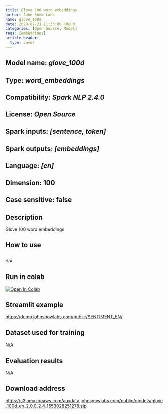 ```yaml
---
title: Glove 100 word embeddings
author: John Snow Labs
name: glove_100d
date: 2020-07-21 11:33:00 +0800
categories: [Open Source, Model]
tags: [embeddings]
article_header:
  type: cover
---
```


## Model name: *glove_100d*
## Type: *word_embeddings*
## Compatibility: *Spark NLP 2.4.0*
## License: *Open Source*
## Spark inputs: *[sentence, token]*
## Spark outputs: *[embeddings]*
## Language: *[en]*
## Dimension: 100
## Case sensitive: false


## Description
Glove 100 word embeddings 
## How to use
```python

N/A
```
## Run in colab


[![Open In Colab](https://colab.research.google.com/assets/colab-badge.svg)](https://colab.research.google.com/github/JohnSnowLabs/spark-nlp-workshop/blob/master/tutorials/streamlit_notebooks/SENTIMENT_EN.ipynb)



## Streamlit example
<https://demo.johnsnowlabs.com/public/SENTIMENT_EN/>

## Dataset used for training 
N/A

## Evaluation results
N/A

## Download address
<https://s3.amazonaws.com/auxdata.johnsnowlabs.com/public/models/glove_100d_en_2.0.0_2.4_1553028251278.zip>

